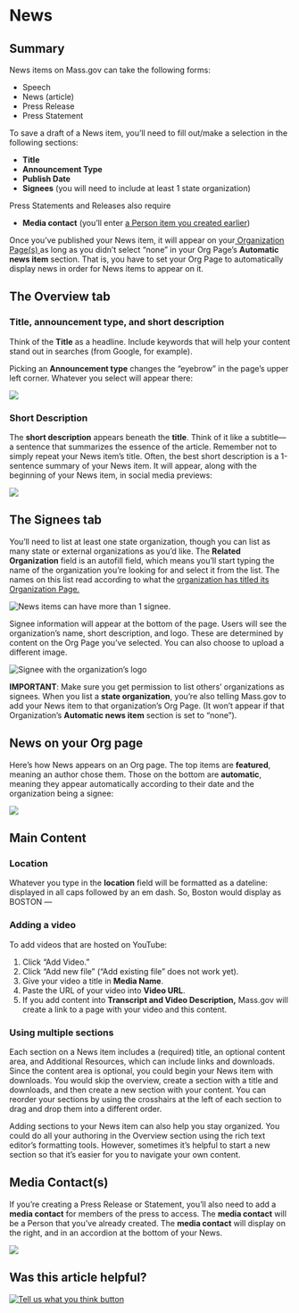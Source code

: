 # News

## Summary

News items on Mass.gov can take the following forms:

* Speech
* News \(article\)
* Press Release
* Press Statement

To save a draft of a News item, you’ll need to fill out/make a selection in the following sections:

* **Title**
* **Announcement Type**
* **Publish Date**
* **Signees** \(you will need to include at least 1 state organization\)

Press Statements and Releases also require

* **Media contact** \(you’ll enter [a Person item you created earlier](person-items.md)\)

Once you’ve published your News item, it will appear on your[ Organization Page\(s\) ](organization-pages/)as long as you didn’t select “none” in your Org Page’s **Automatic news item** section. That is, you have to set your Org Page to automatically display news in order for News items to appear on it.

## The Overview tab

### Title, announcement type, and short description

Think of the **Title** as a headline. Include keywords that will help your content stand out in searches \(from Google, for example\).

Picking an **Announcement type** changes the “eyebrow” in the page’s upper left corner. Whatever you select will appear there:

![](https://cdn-images-1.medium.com/max/800/1*qFxeHv4Ok2hIUC5C_qtUiw.jpeg)

### **Short Description**

The **short description** appears beneath the **title**. Think of it like a subtitle— a sentence that summarizes the essence of the article. Remember not to simply repeat your News item’s title. Often, the best short description is a 1-sentence summary of your News item. It will appear, along with the beginning of your News item, in social media previews:

![](https://cdn-images-1.medium.com/max/800/1*OKNtGFrkYvf2WGaEkG_DHQ.jpeg)

## The Signees tab

You’ll need to list at least one state organization, though you can list as many state or external organizations as you’d like. The **Related Organization** field is an autofill field, which means you’ll start typing the name of the organization you’re looking for and select it from the list. The names on this list read according to what the [organization has titled its Organization Page.](organization-pages/)

![News items can have more than 1 signee.](https://cdn-images-1.medium.com/max/800/1*FwNadq99B2ImQvHbeE0VmA.jpeg)

Signee information will appear at the bottom of the page. Users will see the organization’s name, short description, and logo. These are determined by content on the Org Page you’ve selected. You can also choose to upload a different image.

![Signee with the organization&#x2019;s logo](https://cdn-images-1.medium.com/max/800/1*rbOoZhe642scWdNMI5WUhw.jpeg)

**IMPORTANT**: Make sure you get permission to list others’ organizations as signees. When you list a **state organization**, you’re also telling Mass.gov to add your News item to that organization’s Org Page. \(It won’t appear if that Organization’s **Automatic news item** section is set to “none”\).

## News on your Org page

Here’s how News appears on an Org page. The top items are **featured**, meaning an author chose them. Those on the bottom are **automatic**, meaning they appear automatically according to their date and the organization being a signee:

![](https://cdn-images-1.medium.com/max/1000/1*4oXppByfCcp4N3-pQkm74A.jpeg)

## Main Content

### **Location**

Whatever you type in the **location** field will be formatted as a dateline: displayed in all caps followed by an em dash. So, Boston would display as BOSTON —

### **Adding a video**

To add videos that are hosted on YouTube:

1. Click “Add Video.”
2. Click “Add new file” \(“Add existing file” does not work yet\).
3. Give your video a title in **Media Name**.
4. Paste the URL of your video into **Video URL**.
5. If you add content into **Transcript and Video Description,** Mass.gov will create a link to a page with your video and this content.

### **Using multiple sections**

Each section on a News item includes a \(required\) title, an optional content area, and Additional Resources, which can include links and downloads. Since the content area is optional, you could begin your News item with downloads. You would skip the overview, create a section with a title and downloads, and then create a new section with your content. You can reorder your sections by using the crosshairs at the left of each section to drag and drop them into a different order.

Adding sections to your News item can also help you stay organized. You could do all your authoring in the Overview section using the rich text editor’s formatting tools. However, sometimes it’s helpful to start a new section so that it’s easier for you to navigate your own content.

## **Media Contact\(s\)**

If you’re creating a Press Release or Statement, you’ll also need to add a **media contact** for members of the press to access. The **media contact** will be a Person that you’ve already created. The **media contact** will display on the right, and in an accordion at the bottom of your News.

![](https://cdn-images-1.medium.com/max/1000/1*tJsr-IAsdnjuKMIMqU1_ww.jpeg)

## Was this article helpful?

[![Tell us what you think button](https://blobscdn.gitbook.com/v0/b/gitbook-28427.appspot.com/o/assets%2F-LJ04qJGAHkvdE13BfdG%2F-LSz77NBAwnSNpMPT3df%2F-LSz7xSmyKXltd4avaCt%2FKB%20survey%20button%20POC%202.png?alt=media&token=8d071cab-8b95-48a3-a332-13e3fc8d9f96)](https://massgov.formstack.com/forms/mass_gov_knowledge_base_feedback?article=news)

